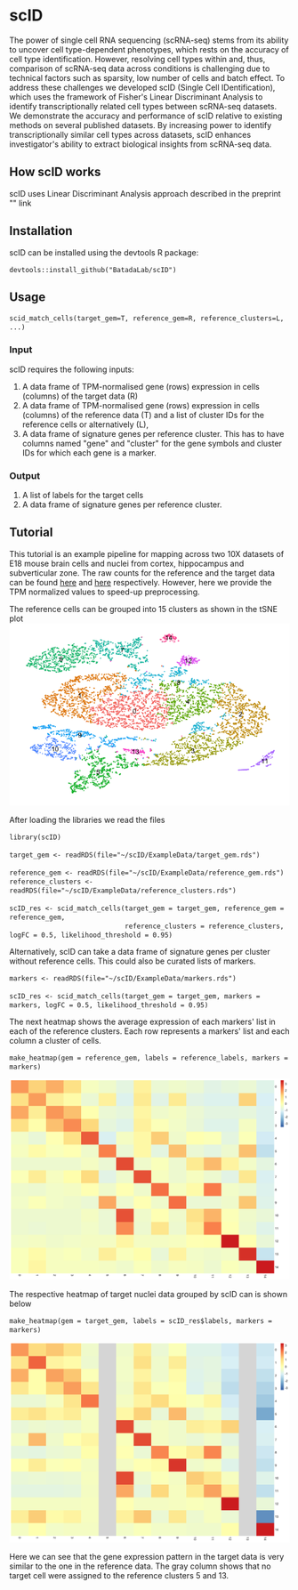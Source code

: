 # scID

The power of single cell RNA sequencing (scRNA-seq) stems from its ability to uncover cell type-dependent phenotypes, which rests on the accuracy of cell type identification. However, resolving cell types within and, thus, comparison of scRNA-seq data across conditions is challenging due to technical factors such as sparsity, low number of cells and batch effect. To address these challenges we developed scID (Single Cell IDentification), which uses the framework of Fisher's Linear Discriminant Analysis to identify transcriptionally related cell types between scRNA-seq datasets. We demonstrate the accuracy and performance of scID relative to existing methods on several published datasets. By increasing power to identify transcriptionally similar cell types across datasets, scID enhances investigator's ability to extract biological insights from scRNA-seq data.

## How scID works
scID uses Linear Discriminant Analysis approach described in the preprint "" link

## Installation
scID can be installed using the devtools R package:
```
devtools::install_github("BatadaLab/scID")
```

## Usage
```
scid_match_cells(target_gem=T, reference_gem=R, reference_clusters=L, ...)
```

### Input
scID requires the following inputs:
1. A data frame of TPM-normalised gene (rows) expression in cells (columns) of the target data (R)
2. A data frame of TPM-normalised gene (rows) expression in cells (columns) of the reference data (T) and a list of cluster IDs for the reference cells or alternatively (L), 
3. A data frame of signature genes per reference cluster. This has to have columns named "gene" and "cluster" for the gene symbols and cluster IDs for which each gene is a marker.

### Output
1. A list of labels for the target cells
2. A data frame of signature genes per reference cluster.

## Tutorial
This tutorial is an example pipeline for mapping across two 10X datasets of E18 mouse brain cells and nuclei from cortex, hippocampus and subverticular zone. The raw counts for the reference and the target data can be found [here](https://support.10xgenomics.com/single-cell-gene-expression/datasets/2.1.0/neuron_9k) and [here](https://support.10xgenomics.com/single-cell-gene-expression/datasets/2.1.0/nuclei_900) respectively. However, here we provide the TPM normalized values to speed-up preprocessing.

The reference cells can be grouped into 15 clusters as shown in the tSNE plot
![](https://github.com/BatadaLab/scID/blob/master/ExampleData/figures/Reference_tSNE.png)


After loading the libraries we read the files
```
library(scID)

target_gem <- readRDS(file="~/scID/ExampleData/target_gem.rds")

reference_gem <- readRDS(file="~/scID/ExampleData/reference_gem.rds")
reference_clusters <- readRDS(file="~/scID/ExampleData/reference_clusters.rds")

scID_res <- scid_match_cells(target_gem = target_gem, reference_gem = reference_gem, 
                             reference_clusters = reference_clusters, logFC = 0.5, likelihood_threshold = 0.95)
```

Alternatively, scID can take a data frame of signature genes per cluster without reference cells. This could also be curated lists of markers. 
```
markers <- readRDS(file="~/scID/ExampleData/markers.rds")

scID_res <- scid_match_cells(target_gem = target_gem, markers = markers, logFC = 0.5, likelihood_threshold = 0.95)
```

The next heatmap shows the average expression of each markers' list in each of the reference clusters. Each row represents a markers' list and each column a cluster of cells.
```
make_heatmap(gem = reference_gem, labels = reference_labels, markers = markers)
```
![](https://github.com/BatadaLab/scID/blob/master/ExampleData/figures/Reference_heatmap.png)

The respective heatmap of target nuclei data grouped by scID can is shown below
```
make_heatmap(gem = target_gem, labels = scID_res$labels, markers = markers)
```
![](https://github.com/BatadaLab/scID/blob/master/ExampleData/figures/Target_heatmap.png)

Here we can see that the gene expression pattern in the target data is very similar to the one in the reference data. The gray column shows that no target cell were assigned to the reference clusters 5 and 13.




